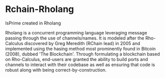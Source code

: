 # Rchain-Rholang
IsPrime created in Rholang

Rholang is a concurrent programming language leveraging message passing through the use of channels/names. It is modeled after the
Rho-Calculus discovered by Greg Meredith (RChain lead) in 2005 and implemented using the hasing method most prominently found in 
Bitcoin (2008), dubbed 'The Blockchain'. Through formulating a blockchain based on Rho-Calculus, end-users are granted the ability to
build ports and channels to interact with their codebase as well as ensuring that code is robust along with being correct-by-construction.
